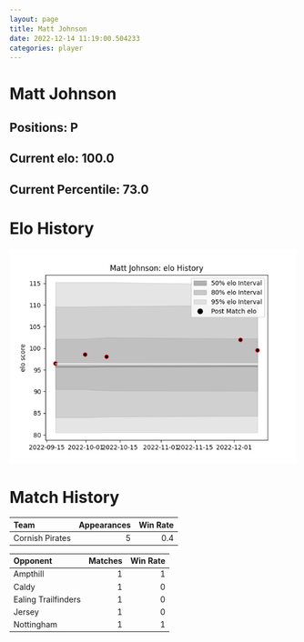 ```yaml
---  
layout: page  
title: Matt Johnson  
date: 2022-12-14 11:19:00.504233  
categories: player  
---
```

# Matt Johnson

## Positions: P

## Current elo: 100.0

## Current Percentile: 73.0

# Elo History


![elo history](history_MattJohnson.png)
# Match History


| Team            |   Appearances |   Win Rate |
|:----------------|--------------:|-----------:|
| Cornish Pirates |             5 |        0.4 |

| Opponent            |   Matches |   Win Rate |
|:--------------------|----------:|-----------:|
| Ampthill            |         1 |          1 |
| Caldy               |         1 |          0 |
| Ealing Trailfinders |         1 |          0 |
| Jersey              |         1 |          0 |
| Nottingham          |         1 |          1 |